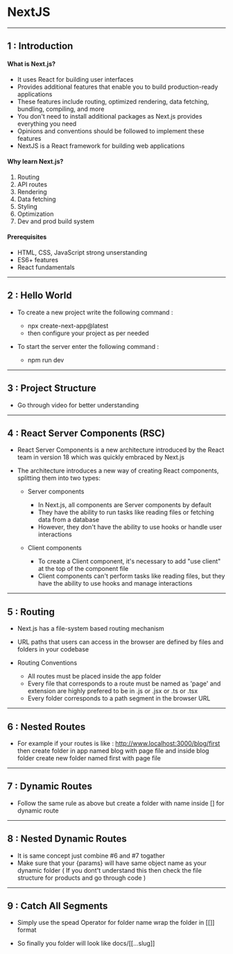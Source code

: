 # NextJS

---

## 1 : Introduction

#### What is Next.js?

- It uses React for building user interfaces
- Provides additional features that enable you to build production-ready applications
- These features include routing, optimized rendering, data fetching, bundling, compiling, and more
- You don't need to install additional packages as Next.js provides everything you need
- Opinions and conventions should be followed to implement these features
- NextJS is a React framework for building web applications

#### Why learn Next.js?

1. Routing
2. API routes
3. Rendering
4. Data fetching
5. Styling
6. Optimization
7. Dev and prod build system

#### Prerequisites

- HTML, CSS, JavaScript strong unserstanding
- ES6+ features
- React fundamentals

---

## 2 : Hello World

- To create a new project write the following command :

  - npx create-next-app@latest
  - then configure your project as per needed

- To start the server enter the following command :
  - npm run dev

---

## 3 : Project Structure

- Go through video for better understanding

---

## 4 : React Server Components (RSC)

- React Server Components is a new architecture introduced by the React team in
  version 18 which was quickly embraced by Next.js
- The architecture introduces a new way of creating React components, splitting
  them into two types:

  - Server components

    - In Next.js, all components are Server components by default
    - They have the ability to run tasks like reading files or fetching data from a database
    - However, they don't have the ability to use hooks or handle user interactions

  - Client components
    - To create a Client component, it's necessary to add "use client" at the top of the component file
    - Client components can't perform tasks like reading files, but they have the ability to use hooks and manage interactions

---

## 5 : Routing

- Next.js has a file-system based routing mechanism
- URL paths that users can access in the browser are defined by files and folders in your codebase

- Routing Conventions
  - All routes must be placed inside the app folder
  - Every file that corresponds to a route must be named as 'page' and extension are highly prefered to be in .js or .jsx or .ts or .tsx
  - Every folder corresponds to a path segment in the browser URL

---

## 6 : Nested Routes

- For example if your routes is like : http://www.localhost:3000/blog/first then create folder in app named blog with page file and inside blog folder create new folder named first with page file

---

## 7 : Dynamic Routes
- Follow the same rule as above but create a folder with name inside [] for dynamic route


***

## 8 : Nested Dynamic Routes

- It is same concept just combine #6 and #7 togather
- Make sure that your {params} will have same object name as your dynamic folder ( If you dont't understand this then check the file structure for products and go through code )


***

## 9 : Catch All Segments
- Simply use the spead Operator for folder name wrap the folder in [[]] format

- So finally you folder will look like docs/[[...slug]]